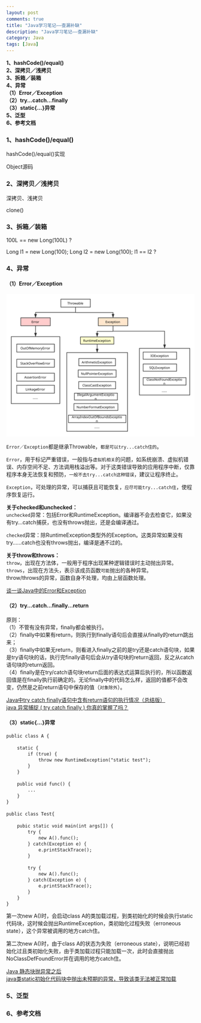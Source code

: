 ```yaml
---
layout: post
comments: true
title: "Java学习笔记——查漏补缺"
description: "Java学习笔记——查漏补缺"
category: Java
tags: [Java]
---
```


**1、hashCode()/equal()**    
**2、深拷贝／浅拷贝**    
**3、拆箱／装箱**    
**4、异常**    
**（1）Error／Exception**    
**（2）try...catch...finally**    
**（3）static{...}异常**    
**5、泛型**    
**6、参考文档**    

<!--more-->

### 1、hashCode()/equal()    

hashCode()/equal()实现

Object源码

### 2、深拷贝／浅拷贝    

深拷贝、浅拷贝

clone()

### 3、拆箱／装箱    

100L == new Long(100L) ?

Long l1 = new Long(100);
Long l2 = new Long(100);
l1 == l2 ?

### 4、异常    

#### （1）Error／Exception    

![](/image/2018-01-01-learning-notes-java-basis/Error-Exception.svg)   

`Error／Exception`都是继承Throwable，`都是可以try...catch住的`。    

`Error`，用于标记严重错误，一般指与`虚拟机相关`的问题，如系统崩溃、虚拟机错误、内存空间不足、方法调用栈溢出等。对于这类错误导致的应用程序中断，仅靠程序本身无法恢复和预防，`一般不去try...catch这种错误`，建议让程序终止。    

`Exception`，可处理的异常，可以捕获且可能恢复，`应尽可能try...catch住`，使程序恢复运行。

**关于checked和unchecked：**    
`unchecked`异常：包括Error和RuntimeException。编译器不会去检查它，如果没有try...catch捕获，也没有throws抛出，还是会编译通过。

`checked`异常：除RuntimeException类型外的Exception。这类异常如果没有try……catch也没有throws抛出，编译是通不过的。

**关于throw和throws：**    
`throw`，出现在方法体，一般用于程序出现某种逻辑错误时主动抛出异常。    
`throws`，出现在方法头，表示该成员函数`可能`抛出的各种异常。    
throw/throws的异常，函数自身不处理，均由上层函数处理。    

[谈一谈Java中的Error和Exception](https://blog.csdn.net/goodlixueyong/article/details/47122487)    

#### （2）try...catch...finally...return    

原则：    
（1）不管有没有异常，finally都会被执行。    
（2）finally中如果有return，则执行到finally语句后会直接从finally的return跳出来；    
（3）finally中如果无return，则看进入finally之前的是try还是catch语句块，如果是try语句块的话，执行完finally语句后会从try语句块的return返回，反之从catch语句块的return返回。    
（4）finally是在try/catch语句块return后面的表达式运算后执行的，所以函数返回值是在finally执行前确定的。无论finally中的代码怎么样，返回的值都不会改变，仍然是之前return语句中保存的值（`对象除外`）。    

[Java中try catch finally语句中含有return语句的执行情况（总结版）](https://blog.csdn.net/ns_code/article/details/17485221)    
[java 异常捕捉 ( try catch finally ) 你真的掌握了吗？](http://www.blogjava.net/fancydeepin/archive/2012/07/08/java_try-catch-finally.html)    

#### （3）static{...}异常    

    public class A {
        
        static {
            if (true) {  
                throw new RuntimeException("static test");  
            } 
        }
    
        public void func() {  
            ...
        }
    }
    
    public class Test{
    
        pubic static void main(int args[]) {
            try {
                new A().func();
            } catch(Exception e) {
                e.printStackTrace();
            }

            try {
                new A().func();
            } catch(Exception e) {
                e.printStackTrace();
            }
        }
    }
    
第一次new A()时，会启动class A的类加载过程，到<clinit>类初始化的时候会执行static代码块，这时候会抛出RuntimeException，类初始化过程失败（erroneous state），这个异常被调用的地方catch住。    

第二次new A()时，由于class A的状态为失败（erroneous state），说明已经初始化过且类初始化失败，由于类加载过程只能加载一次，此时会直接抛出NoClassDefFoundError并在调用的地方catch住。    

[Java 静态块抛异常之后](http://shihlei.iteye.com/blog/2358390)    
[java类static初始化代码块中抛出未预期的异常，导致该类无法被正常加载](https://blog.csdn.net/mhxy199288/article/details/79422246)    

### 5、泛型    

### 6、参考文档    
